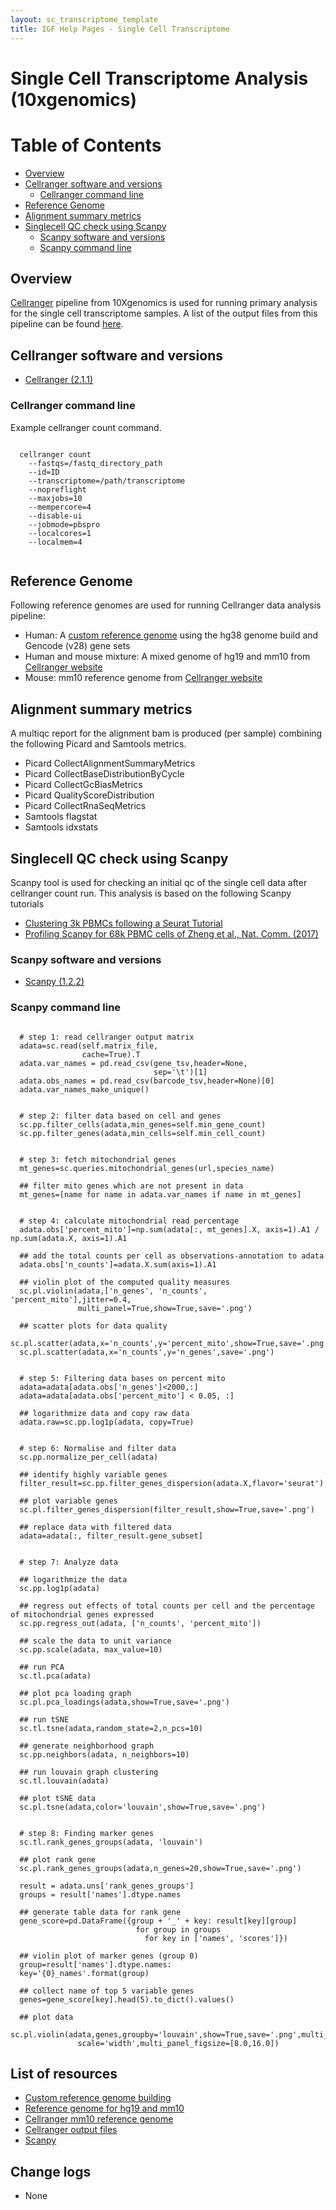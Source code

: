```yaml
---
layout: sc_transcriptome_template
title: IGF Help Pages - Single Cell Transcriptome
---
```


# Single Cell Transcriptome Analysis (10xgenomics)
# Table of Contents

* [Overview](#overview)
* [Cellranger software and versions](#cellranger-software-and-versions)
  * [Cellranger command line](#cellranger-command-line)
* [Reference Genome](#reference-genome)
* [Alignment summary metrics](#alignment-summary-metrics)
* [Singlecell QC check using Scanpy](#singlecell-qc-check-using-scanpy)
  * [Scanpy software and versions](#scanpy-software-and-versions)
  * [Scanpy command line](#scanpy-command-line)
    
  
## Overview

[Cellranger]((https://support.10xgenomics.com/single-cell-gene-expression/software/downloads/latest)) pipeline from 10Xgenomics is used for running primary analysis for the single cell transcriptome samples. A list of the output files from this pipeline can be found [here](https://support.10xgenomics.com/single-cell-gene-expression/software/pipelines/latest/output/overview).

## Cellranger software and versions

* [Cellranger (2.1.1)](https://support.10xgenomics.com/single-cell-gene-expression/software/downloads/latest)

### Cellranger command line
Example cellranger count command.

<pre><code>
  cellranger count 
    --fastqs=/fastq_directory_path 
    --id=ID 
    --transcriptome=/path/transcriptome
    --nopreflight 
    --maxjobs=10 
    --mempercore=4 
    --disable-ui 
    --jobmode=pbspro 
    --localcores=1 
    --localmem=4
    
</code></pre>


## Reference Genome

Following reference genomes are used for running Cellranger data analysis pipeline:

* Human: A [custom reference genome](https://support.10xgenomics.com/single-cell-gene-expression/software/pipelines/latest/advanced/references) using the hg38 genome build and Gencode (v28) gene sets
* Human and mouse mixture:  A mixed genome of hg19 and mm10 from [Cellranger website](http://cf.10xgenomics.com/supp/cell-exp/refdata-cellranger-hg19-and-mm10-2.1.0.tar.gz)
* Mouse: mm10 reference genome from [Cellranger website](http://cf.10xgenomics.com/supp/cell-exp/refdata-cellranger-mm10-2.1.0.tar.gz)


## Alignment summary metrics

A multiqc report for the alignment bam is produced (per sample) combining the following Picard and Samtools metrics.

* Picard CollectAlignmentSummaryMetrics
* Picard CollectBaseDistributionByCycle
* Picard CollectGcBiasMetrics
* Picard QualityScoreDistribution
* Picard CollectRnaSeqMetrics
* Samtools flagstat
* Samtools idxstats

## Singlecell QC check using Scanpy

Scanpy tool is used for checking an initial qc of the single cell data after cellranger count run. This analysis is based on the following Scanpy tutorials

 * [Clustering 3k PBMCs following a Seurat Tutorial](https://nbviewer.jupyter.org/github/theislab/scanpy_usage/blob/master/170505_seurat/seurat.ipynb)
 * [Profiling Scanpy for 68k PBMC cells of Zheng et al., Nat. Comm. (2017)](https://nbviewer.jupyter.org/github/theislab/scanpy_usage/blob/master/170503_zheng17/zheng17.ipynb)

### Scanpy software and versions

* [Scanpy (1.2.2)](https://scanpy.readthedocs.io/en/latest/)

### Scanpy command line

<pre><code>
  # step 1: read cellranger output matrix
  adata=sc.read(self.matrix_file,
                cache=True).T
  adata.var_names = pd.read_csv(gene_tsv,header=None,
                                sep='\t')[1]
  adata.obs_names = pd.read_csv(barcode_tsv,header=None)[0]
  adata.var_names_make_unique()


  # step 2: filter data based on cell and genes
  sc.pp.filter_cells(adata,min_genes=self.min_gene_count)
  sc.pp.filter_genes(adata,min_cells=self.min_cell_count)


  # step 3: fetch mitochondrial genes
  mt_genes=sc.queries.mitochondrial_genes(url,species_name)

  ## filter mito genes which are not present in data
  mt_genes=[name for name in adata.var_names if name in mt_genes]           


  # step 4: calculate mitochondrial read percentage
  adata.obs['percent_mito']=np.sum(adata[:, mt_genes].X, axis=1).A1 / np.sum(adata.X, axis=1).A1

  ## add the total counts per cell as observations-annotation to adata
  adata.obs['n_counts']=adata.X.sum(axis=1).A1

  ## violin plot of the computed quality measures                   
  sc.pl.violin(adata,['n_genes', 'n_counts', 'percent_mito'],jitter=0.4,
               multi_panel=True,show=True,save='.png')                                                 

  ## scatter plots for data quality    
  sc.pl.scatter(adata,x='n_counts',y='percent_mito',show=True,save='.png')                                                    
  sc.pl.scatter(adata,x='n_counts',y='n_genes',save='.png')                                                


  # step 5: Filtering data bases on percent mito
  adata=adata[adata.obs['n_genes']<2000,:]
  adata=adata[adata.obs['percent_mito'] < 0.05, :]

  ## logarithmize data and copy raw data
  adata.raw=sc.pp.log1p(adata, copy=True)                                   


  # step 6: Normalise and filter data
  sc.pp.normalize_per_cell(adata)

  ## identify highly variable genes
  filter_result=sc.pp.filter_genes_dispersion(adata.X,flavor='seurat')

  ## plot variable genes            
  sc.pl.filter_genes_dispersion(filter_result,show=True,save='.png')                                

  ## replace data with filtered data
  adata=adata[:, filter_result.gene_subset]                                 


  # step 7: Analyze data

  ## logarithmize the data
  sc.pp.log1p(adata)

  ## regress out effects of total counts per cell and the percentage of mitochondrial genes expressed                                                        
  sc.pp.regress_out(adata, ['n_counts', 'percent_mito'])  

  ## scale the data to unit variance                  
  sc.pp.scale(adata, max_value=10)

  ## run PCA                                       
  sc.tl.pca(adata)

  ## plot pca loading graph                                                          
  sc.pl.pca_loadings(adata,show=True,save='.png')                                           

  ## run tSNE
  sc.tl.tsne(adata,random_state=2,n_pcs=10)                       

  ## generate neighborhood graph                               
  sc.pp.neighbors(adata, n_neighbors=10)

  ## run louvain graph clustering                                  
  sc.tl.louvain(adata)

  ## plot tSNE data                                                  
  sc.pl.tsne(adata,color='louvain',show=True,save='.png')                                                   


  # step 8: Finding marker genes
  sc.tl.rank_genes_groups(adata, 'louvain')

  ## plot rank gene
  sc.pl.rank_genes_groups(adata,n_genes=20,show=True,save='.png')                                      

  result = adata.uns['rank_genes_groups']
  groups = result['names'].dtype.names

  ## generate table data for rank gene
  gene_score=pd.DataFrame({group + '_' + key: result[key][group]
                            for group in groups 
                              for key in ['names', 'scores']})               

  ## violin plot of marker genes (group 0)
  group=result['names'].dtype.names:
  key='{0}_names'.format(group)

  ## collect name of top 5 variable genes
  genes=gene_score[key].head(5).to_dict().values()

  ## plot data
  sc.pl.violin(adata,genes,groupby='louvain',show=True,save='.png',multi_panel=False,
               scale='width',multi_panel_figsize=[8.0,16.0])     
</code></pre>

## List of resources

* [Custom reference genome building](https://support.10xgenomics.com/single-cell-gene-expression/software/pipelines/latest/advanced/references)
* [Reference genome for hg19 and mm10](http://cf.10xgenomics.com/supp/cell-exp/refdata-cellranger-hg19-and-mm10-2.1.0.tar.gz)
* [Cellranger mm10 reference genome](http://cf.10xgenomics.com/supp/cell-exp/refdata-cellranger-mm10-2.1.0.tar.gz)
* [Cellranger output files](https://support.10xgenomics.com/single-cell-gene-expression/software/pipelines/latest/output/overview)
* [Scanpy](https://scanpy.readthedocs.io/en/latest/)

## Change logs

* None
